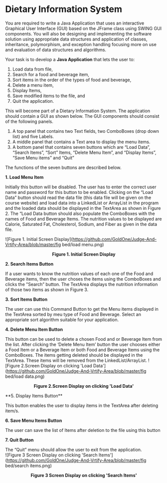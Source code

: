 Dietary Information System
==============================
You  are  required  to  write  a  Java  Application  that  uses  an 
interactive Graphical User Interface (GUI) based on the JFrame class using SWING 
GUI components. You will also be designing and implementing the software solution 
using  appropriate  data  structures  and  application  of  classes,  inheritance, 
polymorphism, and exception handling focusing more on use and evaluation of data 
structures and algorithms.


Your task is to develop a **Java Application** that lets the user to: 


1.  Load data from file,  
2.  Search for a food and beverage item,  
3.  Sort items in the order of the types of food and beverage,  
4.  Delete a menu item,  
5.  Display Items,  
6.  Save modified items to the file, and  
7.  Quit the application.  
  

This  will  become  part  of  a  Dietary  Information  System.  The  application  should 
contain a GUI as shown below. The GUI components should consist of the following 
panels. 


1.  A top panel that contains two Text fields, two ComboBoxes (drop down list) and five 
Labels. 
2.  A middle panel that contains a Text area to display the menu items.  
3.  A bottom panel that contains seven buttons which are  “Load Data”, “Search Items”, 
“Sort” Items, “Delete Menu Item”, and “Display Items”, “Save Menu items” and 
“Quit” 


The functions of the seven buttons are described below. 


**1.   Load Menu Item**


Initially this button will be disabled. The user has to enter the correct user name and 
password for this button to be enabled. Clicking on the “Load Data” button should 
read the data file (this data file will be given on the course website) and load data into 
a LinkedList or ArrayList in the program and the loaded data should be displayed in 
the TextArea as shown in Figure 2. The “Load Data button should also populate the 
ComboBoxes with the names of Food and Beverage Items. The nutrition values to be 
displayed are Calorie, Saturated Fat, Cholesterol, Sodium, and Fiber as given in the 
data file. 

![Figure 1. Initial Screen Display](https://github.com/GoldOne/Judge-And-Vrtify-Area/blob/master/fig bed/load menu.png)
<p align='center'><b>Figure 1. Initial Screen Display</b></p>

**2.  Search Items Button**


If a user wants to know the nutrition values of each one of the Food and Beverage 
items, then the user choses the items using the ComboBoxes and clicks the "Search” 
button. The TextArea displays the nutrition information of those two items as shown 
in Figure 3. 


**3.  Sort Items Button**


The  user  can  use  this  Command  Button  to  get  the  Menu  items  displayed  in  the 
TextArea  sorted  by  meu  type  of  Food  and  Beverage.  Select  an  appropriate  sort 
algorithm suitable for your application. 


**4.  Delete Menu Item Button**


This button can be used to delete a chosen Food and or Beverage Item from the list. 
After clicking the ‘Delete Menu Item’ button the user chooses either a Food Item or a 
Beverage Item or both Food and Beverage Items using the ComboBoxes. The items 
getting  deleted  should  be  displayed  in  the  TextArea.  These  items  will  be  removed 
from the LinkedList/ArrayList.
![Figure 2.Screen Display on clicking 'Load Data'](https://github.com/GoldOne/Judge-And-Vrtify-Area/blob/master/fig bed/load data.png)
<p align='center'><b>Figure 2.Screen Display on clicking 'Load Data'</b></p>
**5.  Display Items Button**


  This button enables the user to display items in the TextArea after deleting item/s. 
    
    
**6.  Save Menu Items Button**


The user can save the list of Items after deletion to the file using this button  


**7.  Quit Button**


The “Quit” menu should allow the user to exit from the application.  
![Figure 3 Screen Display on clicking 'Search Items'](https://github.com/GoldOne/Judge-And-Vrtify-Area/blob/master/fig bed/search items.png)
<p align='center'><b>Figure 3 Screen Display on clicking 'Search Items'</b></p>

